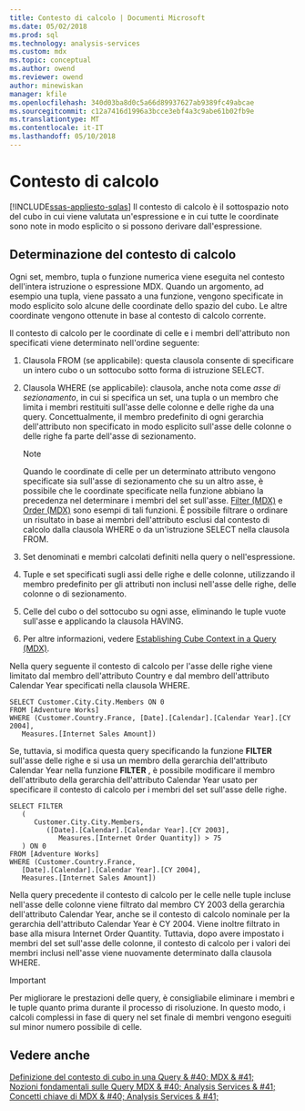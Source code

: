 ```yaml
---
title: Contesto di calcolo | Documenti Microsoft
ms.date: 05/02/2018
ms.prod: sql
ms.technology: analysis-services
ms.custom: mdx
ms.topic: conceptual
ms.author: owend
ms.reviewer: owend
author: minewiskan
manager: kfile
ms.openlocfilehash: 340d03ba8d0c5a66d89937627ab9389fc49abcae
ms.sourcegitcommit: c12a7416d1996a3bcce3ebf4a3c9abe61b02fb9e
ms.translationtype: MT
ms.contentlocale: it-IT
ms.lasthandoff: 05/10/2018
---
```

# <a name="calculation-context"></a>Contesto di calcolo
[!INCLUDE[ssas-appliesto-sqlas](../../../includes/ssas-appliesto-sqlas.md)]
  Il contesto di calcolo è il sottospazio noto del cubo in cui viene valutata un'espressione e in cui tutte le coordinate sono note in modo esplicito o si possono derivare dall'espressione.  
  
## <a name="determining-the-calculation-context"></a>Determinazione del contesto di calcolo  
 Ogni set, membro, tupla o funzione numerica viene eseguita nel contesto dell'intera istruzione o espressione MDX. Quando un argomento, ad esempio una tupla, viene passato a una funzione, vengono specificate in modo esplicito solo alcune delle coordinate dello spazio del cubo. Le altre coordinate vengono ottenute in base al contesto di calcolo corrente.  
  
 Il contesto di calcolo per le coordinate di celle e i membri dell'attributo non specificati viene determinato nell'ordine seguente:  
  
1.  Clausola FROM (se applicabile): questa clausola consente di specificare un intero cubo o un sottocubo sotto forma di istruzione SELECT.  
  
2.  Clausola WHERE (se applicabile): clausola, anche nota come *asse di sezionamento*, in cui si specifica un set, una tupla o un membro che limita i membri restituiti sull'asse delle colonne e delle righe da una query. Concettualmente, il membro predefinito di ogni gerarchia dell'attributo non specificato in modo esplicito sull'asse delle colonne o delle righe fa parte dell'asse di sezionamento.  
  
    > [!NOTE]  
    >  Quando le coordinate di celle per un determinato attributo vengono specificate sia sull'asse di sezionamento che su un altro asse, è possibile che le coordinate specificate nella funzione abbiano la precedenza nel determinare i membri del set sull'asse. [Filter (MDX)](../../../mdx/filter-mdx.md) e [Order (MDX)](../../../mdx/order-mdx.md) sono esempi di tali funzioni. È possibile filtrare o ordinare un risultato in base ai membri dell'attributo esclusi dal contesto di calcolo dalla clausola WHERE o da un'istruzione SELECT nella clausola FROM.  
  
3.  Set denominati e membri calcolati definiti nella query o nell'espressione.  
  
4.  Tuple e set specificati sugli assi delle righe e delle colonne, utilizzando il membro predefinito per gli attributi non inclusi nell'asse delle righe, delle colonne o di sezionamento.  
  
5.  Celle del cubo o del sottocubo su ogni asse, eliminando le tuple vuote sull'asse e applicando la clausola HAVING.  
  
6.  Per altre informazioni, vedere [Establishing Cube Context in a Query &#40;MDX&#41;](../../../analysis-services/multidimensional-models/mdx/establishing-cube-context-in-a-query-mdx.md).  
  
 Nella query seguente il contesto di calcolo per l'asse delle righe viene limitato dal membro dell'attributo Country e dal membro dell'attributo Calendar Year specificati nella clausola WHERE.  
  
```  
SELECT Customer.City.City.Members ON 0  
FROM [Adventure Works]  
WHERE (Customer.Country.France, [Date].[Calendar].[Calendar Year].[CY 2004],  
   Measures.[Internet Sales Amount])  
```  
  
 Se, tuttavia, si modifica questa query specificando la funzione **FILTER** sull'asse delle righe e si usa un membro della gerarchia dell'attributo Calendar Year nella funzione **FILTER** , è possibile modificare il membro dell'attributo della gerarchia dell'attributo Calendar Year usato per specificare il contesto di calcolo per i membri del set sull'asse delle righe.  
  
```  
SELECT FILTER  
   (  
      Customer.City.City.Members,   
         ([Date].[Calendar].[Calendar Year].[CY 2003],  
            Measures.[Internet Order Quantity]) > 75   
   ) ON 0  
FROM [Adventure Works]  
WHERE (Customer.Country.France,  
   [Date].[Calendar].[Calendar Year].[CY 2004],  
   Measures.[Internet Sales Amount])  
```  
  
 Nella query precedente il contesto di calcolo per le celle nelle tuple incluse nell'asse delle colonne viene filtrato dal membro CY 2003 della gerarchia dell'attributo Calendar Year, anche se il contesto di calcolo nominale per la gerarchia dell'attributo Calendar Year è CY 2004. Viene inoltre filtrato in base alla misura Internet Order Quantity. Tuttavia, dopo avere impostato i membri del set sull'asse delle colonne, il contesto di calcolo per i valori dei membri inclusi nell'asse viene nuovamente determinato dalla clausola WHERE.  
  
> [!IMPORTANT]  
>  Per migliorare le prestazioni delle query, è consigliabile eliminare i membri e le tuple quanto prima durante il processo di risoluzione. In questo modo, i calcoli complessi in fase di query nel set finale di membri vengono eseguiti sul minor numero possibile di celle.  
  
## <a name="see-also"></a>Vedere anche  
 [Definizione del contesto di cubo in una Query & #40; MDX & #41;](../../../analysis-services/multidimensional-models/mdx/establishing-cube-context-in-a-query-mdx.md)   
 [Nozioni fondamentali sulle Query MDX & #40; Analysis Services & #41;](../../../analysis-services/multidimensional-models/mdx/mdx-query-fundamentals-analysis-services.md)   
 [Concetti chiave di MDX & #40; Analysis Services & #41;](../../../analysis-services/multidimensional-models/mdx/key-concepts-in-mdx-analysis-services.md)  
  
  
